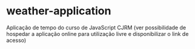 # weather-application
Aplicação de tempo do curso de JavaScript CJRM (ver possibilidade de hospedar a aplicação online para utilização livre e disponibilizar o link de acesso)
